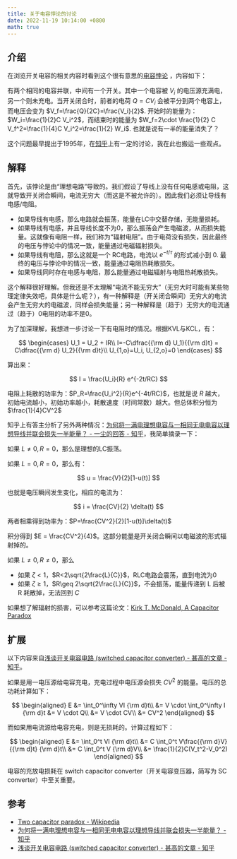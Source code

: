 ```yaml
---
title: 关于电容悖论的讨论
date: 2022-11-19 10:14:00 +0800
math: true
---
```


## 介绍

在浏览开关电容的相关内容时看到这个很有意思的[电容悖论](https://en.wikipedia.org/wiki/Two_capacitor_paradox) ，内容如下：

有两个相同的电容并联，中间有一个开关。其中一个电容被 $V_i$ 的电压源充满电，另一个则未充电。当开关闭合时，前者的电荷 $Q=CV_i$ 会被平分到两个电容上，而电压会变为 $V_f=\frac{Q}{2C}=\frac{V_i}{2}$. 开始时的能量为：$W_i=\frac{1}{2}C V_i^2$，而结束时的能量为 $W_f=2\cdot \frac{1}{2} C V_f^2=\frac{1}{4}C V_i^2=\frac{1}{2} W_i$. 也就是说有一半的能量消失了？

这个问题最早提出于1995年，在[知乎](https://www.zhihu.com/question/24288678)上有一定的讨论，我在此也搬运一些观点。

## 解释

首先，该悖论是由“理想电路”导致的。我们假设了导线上没有任何电感或电阻，这就导致开关闭合瞬间，电流无穷大（而这是不被允许的）。因此我们必须让导线有电感/电阻。

- 如果导线有电感，那么电路就会振荡，能量在LC中交替存储，无能量损耗。
- 如果导线有电感，并且导线长度不为0，那么振荡会产生电磁波，从而损失能量。这就像有电阻一样，我们称为“辐射电阻”。由于电荷没有损失，因此最终的电压与悖论中的情况一致，能量通过电磁辐射损失。
- 如果导线有电阻，那么这就是一个 RC电路，电流以 $e^{-t/\tau}$ 的形式减小到 0. 最终的电压与悖论中的情况一致，能量通过电阻热耗散损失。
- 如果导线同时存在电感与电阻，那么能量通过电磁辐射与电阻热耗散损失。

这个解释很好理解。但我还是不太理解“电流不能无穷大”（无穷大时可能有某些物理定律失效吧，具体是什么呢？），有一种解释是（开关闭合瞬间）无穷大的电流会产生无穷大的电磁波，同样会损失能量；另一种解释是（趋于）无穷大的电流通过（趋于）0电阻的功率不是0。

为了加深理解，我想进一步讨论一下有电阻时的情况。根据KVL与KCL，有：

$$
\begin{cases}
    U_1 = U_2 + IR\\
    I=-C\dfrac{{\rm d} U_1}{{\rm d}t} = C\dfrac{{\rm d} U_2}{{\rm d}t}\\
    U_{1,o}=U_i, U_{2,o}=0
\end{cases}
$$

算出来：

$$
I = \frac{U_i}{R} e^{-2t/RC}
$$

电阻上耗散的功率为：$P_R=\frac{U_i^2}{R}e^{-4t/RC}$，也就是说 $R$ 越大，初始电流越小，初始功率越小，耗散速度（时间常数）越大。但总体积分恒为 $\frac{1}{4}CV^2$

知乎上有答主分析了另外两种情况：[为何将一满电理想电容与一相同无电电容以理想导线并联会损失一半能量？ - 一尘的回答 - 知乎](https://www.zhihu.com/question/24288678/answer/1341917777)，我简单摘录一下：

如果 $L\neq 0, R=0$，那么是理想的LC振荡。

如果 $L=0,R=0$，那么有：

$$
u = \frac{V}{2}[1-u(t)]
$$

也就是电压瞬间发生变化，相应的电流为：

$$
i = \frac{CV}{2} \delta(t)
$$

两者相乘得到功率为：$P=\frac{CV^2}{2}[1-u(t)]\delta(t)$

积分得到 $E = \frac{CV^2}{4}$。这部分能量是开关闭合瞬间以电磁波的形式辐射掉的。

如果 $L\neq 0, R\neq 0$，那么

- 如果 $\zeta<1$，$R<2\sqrt{2\frac{L}{C}}$，RLC电路会震荡，直到电流为0
- 如果 $\zeta\geq 1$，$R\geq 2\sqrt{2\frac{L}{C}}$，不会振荡，能量传递到 L 后被 R 耗散掉，无法回到 $C$

如果想了解辐射的损害，可以参考这篇论文：[Kirk T. McDonald, A Capacitor Paradox](https://arxiv.org/pdf/physics/0312031.pdf)

## 扩展

以下内容来自[浅谈开关电容电路 (switched capacitor converter) - 甚高的文章 - 知乎](https://zhuanlan.zhihu.com/p/25103270)。

如果是用一电压源给电容充电，充电过程中电压源会损失 $CV^2$ 的能量。电压的总功耗计算如下：

$$
\begin{aligned}
E &= \int_0^\infty VI {\rm d}t\\
&= V \cdot \int_0^\infty I {\rm d}t
&= V \cdot Q\\
&= V \cdot CV\\
&= CV^2
\end{aligned}
$$

而如果用电流源给电容充电，则是无损耗的。计算过程如下：

$$
\begin{aligned}
    E &= \int_0^t VI {\rm d}t\\
    &= C \int_0^t V\frac{{\rm d}V}{{\rm d}t} {\rm d}t\\
    &= C \int_0^t V {\rm d}V\\
    &= \frac{1}{2}C(V_t^2-V_0^2)
\end{aligned}
$$

电容的充放电损耗在 switch capacitor converter（开关电容变压器，简写为 SC converter）中至关重要。

## 参考

- [Two capacitor paradox - Wikipedia](https://en.wikipedia.org/wiki/Two_capacitor_paradox)
- [为何将一满电理想电容与一相同无电电容以理想导线并联会损失一半能量？ - 知乎](https://www.zhihu.com/question/24288678)
- [浅谈开关电容电路 (switched capacitor converter) - 甚高的文章 - 知乎](https://zhuanlan.zhihu.com/p/25103270) 

